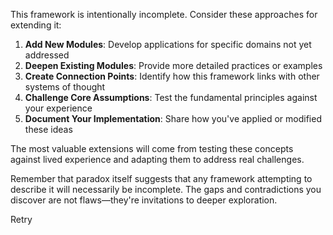 
This framework is intentionally incomplete. Consider these approaches for extending it:

1. **Add New Modules**: Develop applications for specific domains not yet addressed
2. **Deepen Existing Modules**: Provide more detailed practices or examples
3. **Create Connection Points**: Identify how this framework links with other systems of thought
4. **Challenge Core Assumptions**: Test the fundamental principles against your experience
5. **Document Your Implementation**: Share how you've applied or modified these ideas

The most valuable extensions will come from testing these concepts against lived experience and adapting them to address real challenges.

Remember that paradox itself suggests that any framework attempting to describe it will necessarily be incomplete. The gaps and contradictions you discover are not flaws—they're invitations to deeper exploration.

Retry